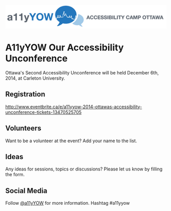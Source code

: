 [![A11yYOW Logo](images/logo.png)](http://a11yYOW.ca)

# A11yYOW Our Accessibility Unconference

Ottawa's Second Accessibility Unconference will be held December 6th, 2014, at Carleton University.

## Registration

http://www.eventbrite.ca/e/a11yyow-2014-ottawas-accessibility-unconference-tickets-13470525705

## Volunteers

Want to be a volunteer at the event? Add your name to the list.

## Ideas
Any ideas for sessions, topics or discussions? Please let us know by filling the form.

## Social Media

Follow [@a11yYOW](http://twitter.com/#!/a11yYOW) for more information.  Hashtag #a11yyow
